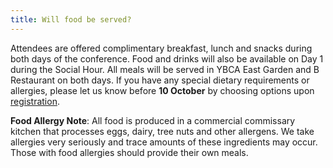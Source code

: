 ```yaml
---
title: Will food be served?
---
```


Attendees are offered complimentary breakfast, lunch and snacks during both days of the conference. Food and drinks will also be available on Day 1 during the Social Hour.
All meals will be served in YBCA East Garden and B Restaurant on both days. If you have any special dietary requirements or allergies, please let us know before **10 October** by choosing options upon <a href="https://events.withgoogle.com/chrome-dev-summit-2019/registrations/my-rsvp/confirm-account/" rel="noopener noreferrer" target="_blank">registration</a>.

**Food Allergy Note**: All food is produced in a commercial commissary kitchen that processes eggs, dairy, tree nuts and other allergens. We take allergies very seriously and trace amounts of these ingredients may occur. Those with food allergies should provide their own meals.
